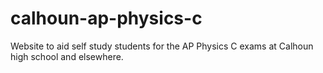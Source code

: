 # calhoun-ap-physics-c
Website to aid self study students for the AP Physics C exams at Calhoun high school and elsewhere.
